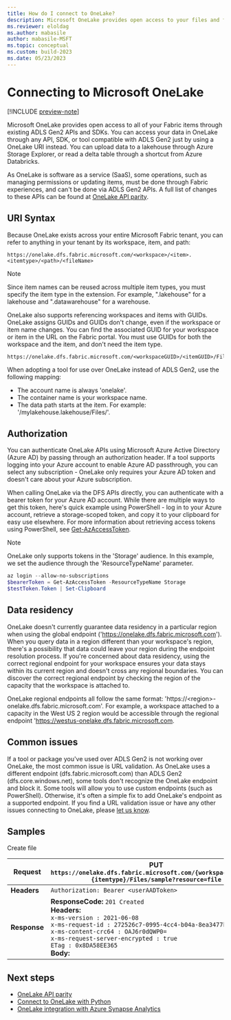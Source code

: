 ```yaml
---
title: How do I connect to OneLake?
description: Microsoft OneLake provides open access to your files and folders through the same APIs and SDKs as ADLS Gen2.
ms.reviewer: eloldag
ms.author: mabasile
author: mabasile-MSFT
ms.topic: conceptual
ms.custom: build-2023
ms.date: 05/23/2023
---
```


# Connecting to Microsoft OneLake

[!INCLUDE [preview-note](../includes/preview-note.md)]

Microsoft OneLake provides open access to all of your Fabric items through existing ADLS Gen2 APIs and SDKs. You can access your data in OneLake through any API, SDK, or tool compatible with ADLS Gen2 just by using a OneLake URI instead.  You can upload data to a lakehouse through Azure Storage Explorer, or read a delta table through a shortcut from Azure Databricks.  

As OneLake is software as a service (SaaS), some operations, such as managing permissions or updating items, must be done through Fabric experiences, and can't be done via ADLS Gen2 APIs. A full list of changes to these APIs can be found at [OneLake API parity](onelake-apiW-parity.md).

## URI Syntax

Because OneLake exists across your entire Microsoft Fabric tenant, you can refer to anything in your tenant by its workspace, item, and path:

```http
https://onelake.dfs.fabric.microsoft.com/<workspace>/<item>.<itemtype>/<path>/<fileName>
```

   > [!NOTE]
   > Since item names can be reused across multiple item types, you must specify the item type in the extension. For example, ".lakehouse" for a lakehouse and ".datawarehouse" for a warehouse.

OneLake also supports referencing workspaces and items with GUIDs. OneLake assigns GUIDs and GUIDs don't change, even if the workspace or item name changes. You can find the associated GUID for your workspace or item in the URL on the Fabric portal.  You must use GUIDs for both the workspace and the item, and don't need the item type.

```http
https://onelake.dfs.fabric.microsoft.com/<workspaceGUID>/<itemGUID>/Files/test.csv
```

When adopting a tool for use over OneLake instead of ADLS Gen2, use the following mapping:

- The account name is always 'onelake'.
- The container name is your workspace name.
- The data path starts at the item.  For example: '/mylakehouse.lakehouse/Files/'.

## Authorization

You can authenticate OneLake APIs using Microsoft Azure Active Directory (Azure AD) by passing through an authorization header.  If a tool supports logging into your Azure account to enable Azure AD passthrough, you can select any subscription - OneLake only requires your Azure AD token and doesn't care about your Azure subscription.

When calling OneLake via the DFS APIs directly, you can authenticate with a bearer token for your Azure AD account.  While there are multiple ways to get this token, here's quick example using PowerShell - log in to your Azure account, retrieve a storage-scoped token, and copy it to your clipboard for easy use elsewhere.  For more information about retrieving access tokens using PowerShell, see [Get-AzAccessToken](/powershell/module/az.accounts/get-azaccesstoken).

   > [!NOTE]
   > OneLake only supports tokens in the 'Storage' audience.  In this example, we set the audience through the 'ResourceTypeName' parameter.

  ```powershell
  az login --allow-no-subscriptions
  $bearerToken = Get-AzAccessToken -ResourceTypeName Storage
  $testToken.Token | Set-Clipboard
  ```

## Data residency

OneLake doesn't currently guarantee data residency in a particular region when using the global endpoint ('https://onelake.dfs.fabric.microsoft.com'). When you query data in a region different than your workspace's region, there's a possibility that data could leave your region during the endpoint resolution process. If you're concerned about data residency, using the correct regional endpoint for your workspace ensures your data stays within its current region and doesn't cross any regional boundaries. You can discover the correct regional endpoint by checking the region of the capacity that the workspace is attached to.

OneLake regional endpoints all follow the same format: 'https://\<region\>-onelake.dfs.fabric.microsoft.com'. For example, a workspace attached to a capacity in the West US 2 region would be accessible through the regional endpoint 'https://westus-onelake.dfs.fabric.microsoft.com.

## Common issues

If a tool or package you've used over ADLS Gen2 is not working over OneLake, the most common issue is URL validation. As OneLake uses a different endpoint (dfs.fabric.microsoft.com) than ADLS Gen2 (dfs.core.windows.net), some tools don't recognize the OneLake endpoint and block it.  Some tools will allow you to use custom endpoints (such as PowerShell).  Otherwise, it's often a simple fix to add OneLake's endpoint as a supported endpoint.  If you find a URL validation issue or have any other issues connecting to OneLake, please [let us know](https://ideas.fabric.microsoft.com/).

## Samples

Create file

| **Request** | **PUT `https://onelake.dfs.fabric.microsoft.com/{workspace}/{item}.{itemtype}/Files/sample?resource=file`** |
|---|---|
| **Headers** | `Authorization: Bearer <userAADToken>` |
| **Response** | **ResponseCode:** `201 Created`<br>**Headers:**<br>`x-ms-version : 2021-06-08`<br>`x-ms-request-id : 272526c7-0995-4cc4-b04a-8ea3477bc67b`<br>`x-ms-content-crc64 : OAJ6r0dQWP0=`<br>`x-ms-request-server-encrypted : true`<br>`ETag : 0x8DA58EE365`<br>**Body:** |

## Next steps

- [OneLake API parity](onelake-api-parity.md)
- [Connect to OneLake with Python](onelake-access-python.md)
- [OneLake integration with Azure Synapse Analytics](onelake-azure-synapse-analytics.md)
